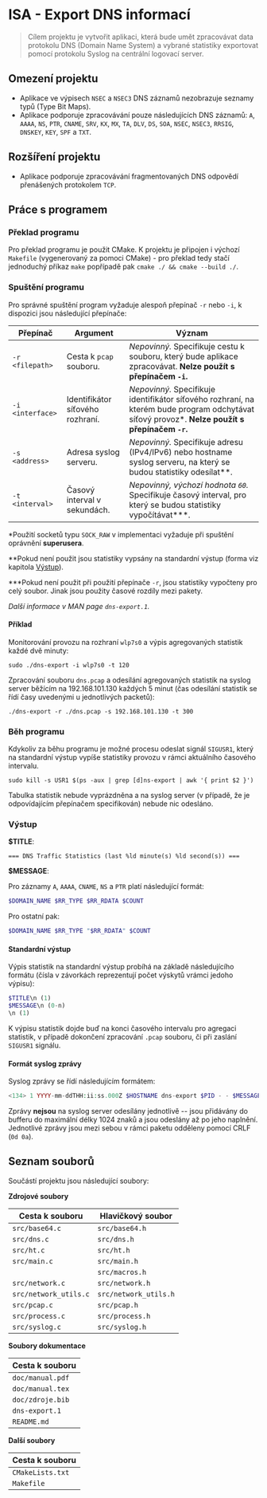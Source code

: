 # ISA - Export DNS informací
> Cílem projektu je vytvořit aplikaci, která bude umět zpracovávat data protokolu DNS (Domain Name System) a vybrané statistiky exportovat pomocí protokolu Syslog na centrální logovací server.


## Omezení projektu

- Aplikace ve výpisech `NSEC` a `NSEC3` DNS záznamů nezobrazuje seznamy typů (Type Bit Maps).
- Aplikace podporuje zpracovávání pouze následujících DNS záznamů: `A`, `AAAA`, `NS`, `PTR`, `CNAME`, `SRV`, `KX`, `MX`, `TA`, `DLV`, `DS`, `SOA`, `NSEC`, `NSEC3`, `RRSIG`, `DNSKEY`, `KEY`, `SPF` a `TXT`.


## Rozšíření projektu

- Aplikace podporuje zpracovávání fragmentovaných DNS odpovědí přenášených protokolem `TCP`.


## Práce s programem

### Překlad programu

Pro překlad programu je použit CMake. K projektu je připojen i výchozí `Makefile`
(vygenerovaný za pomoci CMake) - pro překlad tedy stačí jednoduchý příkaz `make`
popřípadě pak `cmake ./ && cmake --build ./`.


### Spuštění programu

Pro správné spuštění program vyžaduje alespoň přepínač `-r` nebo `-i`,
k dispozici jsou následující přepínače:

| Přepínač         | Argument                         | Význam
|------------------|----------------------------------|--------
| `-r <filepath>`  | Cesta k `pcap` souboru.          | _Nepovinný._ Specifikuje cestu k souboru, který bude aplikace zpracovávat. **Nelze použít s přepínačem `-i`.**
| `-i <interface>` | Identifikátor síťového rozhraní. | _Nepovinný._ Specifikuje identifikátor síťového rozhraní, na kterém bude program odchytávat síťový provoz*. **Nelze použít s přepínačem `-r`.**
| `-s <address>`   | Adresa syslog serveru.           | _Nepovinný._ Specifikuje adresu (IPv4/IPv6) nebo hostname syslog serveru, na který se budou statistiky odesílat**. 
| `-t <interval>`  | Časový interval v sekundách.     | _Nepovinný, výchozí hodnota `60`._ Specifikuje časový interval, pro který se budou statistiky vypočítávat***. 

*Použití socketů typu `SOCK_RAW` v implementaci vyžaduje při spuštění oprávnění **superusera**.

**Pokud není použit jsou statistiky vypsány na standardní výstup (forma viz kapitola [Výstup](#vystup)).

***Pokud není použit při použití přepínače `-r`, jsou statistiky vypočteny pro celý soubor.
Jinak jsou použity časové rozdíly mezi pakety.

_Další informace v MAN page `dns-export.1`._


#### Příklad

Monitorování provozu na rozhraní `wlp7s0` a výpis agregovaných statistik každé dvě minuty:
```
sudo ./dns-export -i wlp7s0 -t 120
```

Zpracování souboru `dns.pcap` a odesílání agregovaných statistik na syslog server
běžícím na 192.168.101.130 každých 5 minut (čas odesílání statistik se řídí časy
uvedenými u jednotlivých packetů):
```
./dns-export -r ./dns.pcap -s 192.168.101.130 -t 300
```


### Běh programu

Kdykoliv za běhu programu je možné procesu odeslat signál `SIGUSR1`, který
na standardní výstup vypíše statistiky provozu v rámci aktuálního časového intervalu.

```shell
sudo kill -s USR1 $(ps -aux | grep [d]ns-export | awk '{ print $2 }')
```

Tabulka statistik nebude vyprázdněna a na syslog server (v případě,
že je odpovídajícím přepínačem specifikován) nebude nic odesláno.


### Výstup

**$TITLE**:
```
=== DNS Traffic Statistics (last %ld minute(s) %ld second(s)) ===
```

**$MESSAGE**:

Pro záznamy `A`, `AAAA`, `CNAME`, `NS` a `PTR` platí následující formát:
```php
$DOMAIN_NAME $RR_TYPE $RR_RDATA $COUNT
```
Pro ostatní pak:
```php
$DOMAIN_NAME $RR_TYPE "$RR_RDATA" $COUNT
```


#### Standardní výstup

Výpis statistik na standardní výstup probíhá na základě následujícího formátu
(čísla v závorkách reprezentují počet výskytů vrámci jedoho výpisu):

```php
$TITLE\n (1)
$MESSAGE\n (0-n)
\n (1)
```

K výpisu statistik dojde buď na konci časového intervalu pro agregaci statistik,
v případě dokončení zpracování `.pcap` souboru, či při zaslání `SIGUSR1` signálu.


#### Formát syslog zprávy

Syslog zprávy se řídí následujícím formátem:

```php
<134> 1 YYYY-mm-ddTHH:ii:ss.000Z $HOSTNAME dns-export $PID - - $MESSAGE
```

Zprávy **nejsou** na syslog server odesílány jednotlivě -- jsou přidávány
do bufferu do maximální délky 1024 znaků a jsou odeslány až po jeho naplnění.
Jednotlivé zprávy jsou mezi sebou v rámci paketu odděleny pomocí CRLF (`0d 0a`).


## Seznam souborů

Součástí projektu jsou následující soubory:

**Zdrojové soubory**

| Cesta k souboru       | Hlavičkový soubor
|-----------------------|---------------------------------- 
| `src/base64.c`        | `src/base64.h`
| `src/dns.c`           | `src/dns.h`
| `src/ht.c`            | `src/ht.h`
| `src/main.c`          | `src/main.h`
|                       | `src/macros.h` 
| `src/network.c`       | `src/network.h`
| `src/network_utils.c` | `src/network_utils.h`
| `src/pcap.c`          | `src/pcap.h`
| `src/process.c`       | `src/process.h`
| `src/syslog.c`        | `src/syslog.h` 

**Soubory dokumentace**

| Cesta k souboru       
|-----------------------
| `doc/manual.pdf`
| `doc/manual.tex`
| `doc/zdroje.bib`
| `dns-export.1`
| `README.md` 

**Další soubory**

| Cesta k souboru       
|-----------------------
| `CMakeLists.txt`
| `Makefile`
